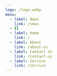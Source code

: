 ```yaml
---
logo: /logo.webp
menu:
  - label: News
    link: /news
  - {}
  - label: Home
    link: /
  - label: About
    link: /about-us
  - label: Contact Us
    link: /contact-us
  - label: Service
    link: /service
---
```


